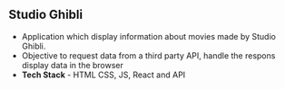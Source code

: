 ## Studio Ghibli
* Application which display information about movies made by Studio Ghibli.
* Objective to request data from a third party API, handle the respons display data in the browser
* **Tech Stack** - HTML CSS, JS, React and API